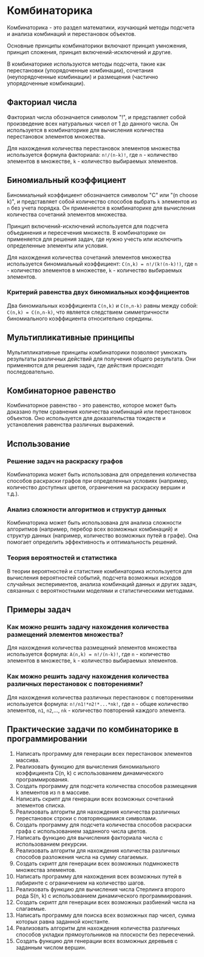 # Комбинаторика

Комбинаторика - это раздел математики, изучающий методы подсчета и анализа комбинаций и перестановок объектов.

Основные принципы комбинаторики включают принцип умножения, принцип сложения, принцип включений-исключений и другие.

В комбинаторике используются методы подсчета, такие как перестановки (упорядоченные комбинации), сочетания (неупорядоченные комбинации) и размещения (частично упорядоченные комбинации).

## Факториал числа

Факториал числа обозначается символом "!", и представляет собой произведение всех натуральных чисел от 1 до данного числа. Он используется в комбинаторике для вычисления количества перестановок элементов множества.

Для нахождения количества перестановок элементов множества используется формула факториала: `n!/(n-k)!`, где `n` - количество элементов в множестве, `k` - количество выбираемых элементов.

## Биномиальный коэффициент

Биномиальный коэффициент обозначается символом "C" или "(n choose k)", и представляет собой количество способов выбрать `k` элементов из `n` без учета порядка. Он применяется в комбинаторике для вычисления количества сочетаний элементов множества.

Принцип включений-исключений используется для подсчета объединения и пересечения множеств. В комбинаторике он применяется для решения задач, где нужно учесть или исключить определенные элементы или условия.

Для нахождения количества сочетаний элементов множества используется биномиальный коэффициент: `C(n,k) = n!/(k!(n-k)!)`, где `n` - количество элементов в множестве, `k` - количество выбираемых элементов.

### Критерий равенства двух биномиальных коэффициентов

Два биномиальных коэффициента `C(n,k)` и `C(n,n-k)` равны между собой: `C(n,k) = C(n,n-k)`, что является следствием симметричности биномиального коэффициента относительно середины.

## Мультипликативные принципы

Мультипликативные принципы комбинаторики позволяют умножать результаты различных действий для получения общего результата. Они применяются для решения задач, где действия происходят последовательно.

## Комбинаторное равенство

Комбинаторное равенство - это равенство, которое может быть доказано путем сравнения количества комбинаций или перестановок объектов. Оно используется для доказательства тождеств и установления равенства различных выражений.

## Использование

### Решение задач на раскраску графов

Комбинаторика может быть использована для определения количества способов раскраски графов при определенных условиях (например, количество доступных цветов, ограничения на раскраску вершин и т.д.).

### Анализ сложности алгоритмов и структур данных

Комбинаторика может быть использована для анализа сложности алгоритмов (например, перебор всех возможных комбинаций) и структур данных (например, количество возможных путей в графе). Она помогает определить эффективность и оптимальность решений.

### Теория вероятностей и статистика

В теории вероятностей и статистике комбинаторика используется для вычисления вероятностей событий, подсчета возможных исходов случайных экспериментов, анализа комбинаций данных и других задач, связанных с вероятностными моделями и статистическими методами.

## Примеры задач

### Как можно решить задачу нахождения количества размещений элементов множества?

Для нахождения количества размещений элементов множества используется формула: `A(n,k) = n!/(n-k)!`, где `n` - количество элементов в множестве, `k` - количество выбираемых элементов.

### Как можно решить задачу нахождения количества различных перестановок с повторениями?

Для нахождения количества различных перестановок с повторениями используется формула: `n!/n1!*n2!*...*nk!`, где `n` - общее количество элементов, `n1`, `n2`,..., `nk` - количество повторений каждого элемента.

## Практические задачи по комбинаторике в программировании

1. Написать программу для генерации всех перестановок элементов массива.
2. Реализовать функцию для вычисления биномиального коэффициента C(n, k) с использованием динамического программирования.
3. Создать программу для подсчета количества способов размещения k элементов из n в массиве.
4. Написать скрипт для генерации всех возможных сочетаний элементов списка.
5. Реализовать алгоритм для нахождения количества различных перестановок строки с повторяющимися символами.
6. Создать программу для подсчета количества способов раскраски графа с использованием заданного числа цветов.
7. Написать функцию для вычисления факториала числа с использованием рекурсии.
8. Реализовать алгоритм для нахождения количества различных способов разложения числа на сумму слагаемых.
9. Создать скрипт для генерации всех возможных подмножеств множества элементов.
10. Написать программу для нахождения всех возможных путей в лабиринте с ограничением на количество шагов.
11. Реализовать функцию для вычисления числа Стерлинга второго рода S(n, k) с использованием динамического программирования.
12. Создать скрипт для генерации всех возможных разбиений числа на слагаемые.
13. Написать программу для поиска всех возможных пар чисел, сумма которых равна заданной константе.
14. Реализовать алгоритм для нахождения количества различных способов укладки прямоугольников на плоскости без пересечений.
15. Создать функцию для генерации всех возможных деревьев с заданным числом вершин.
